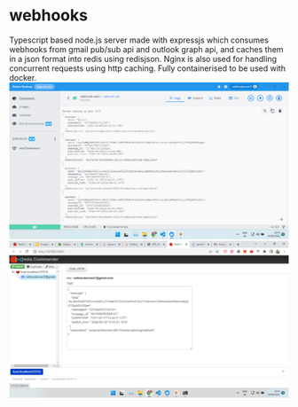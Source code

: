 # webhooks
Typescript based node.js server made with expressjs which consumes webhooks from gmail pub/sub api and outlook graph api, and caches them in a json format into redis using redisjson.
Nginx is also used for handling concurrent requests using http caching. 
Fully containerised to be used with docker.
![Alt text](docker.png "DOCKER LOGS")
![Alt text](redis-commander.png "REDIS-COMMANDER")
